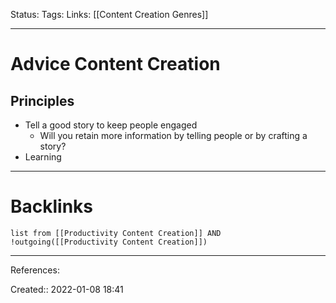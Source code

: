 Status: 
Tags: 
Links: [[Content Creation Genres]]
___
# Advice Content Creation
## Principles
- Tell a good story to keep people engaged
	- Will you retain more information by telling people or by crafting a story?
- Learning
___
# Backlinks
```dataview
list from [[Productivity Content Creation]] AND !outgoing([[Productivity Content Creation]])
```
___
References:

Created:: 2022-01-08 18:41
